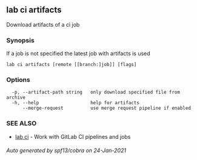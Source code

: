 ## lab ci artifacts

Download artifacts of a ci job

### Synopsis

If a job is not specified the latest job with artifacts is used

```
lab ci artifacts [remote [[branch:]job]] [flags]
```

### Options

```
  -p, --artifact-path string   only download specified file from archive
  -h, --help                   help for artifacts
      --merge-request          use merge request pipeline if enabled
```

### SEE ALSO

* [lab ci](lab_ci.md)	 - Work with GitLab CI pipelines and jobs

###### Auto generated by spf13/cobra on 24-Jan-2021
